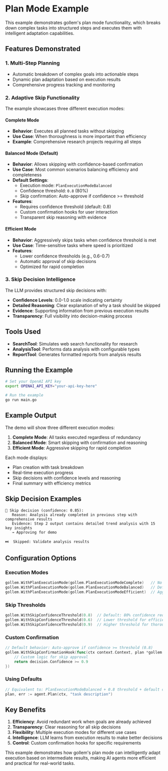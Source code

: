 # Plan Mode Example

This example demonstrates gollem's plan mode functionality, which breaks down complex tasks into structured steps and executes them with intelligent adaptation capabilities.

## Features Demonstrated

### 1. Multi-Step Planning
- Automatic breakdown of complex goals into actionable steps
- Dynamic plan adaptation based on execution results
- Comprehensive progress tracking and monitoring

### 2. Adaptive Skip Functionality
The example showcases three different execution modes:

#### Complete Mode
- **Behavior**: Executes all planned tasks without skipping
- **Use Case**: When thoroughness is more important than efficiency
- **Example**: Comprehensive research projects requiring all steps

#### Balanced Mode (Default)
- **Behavior**: Allows skipping with confidence-based confirmation
- **Use Case**: Most common scenarios balancing efficiency and completeness
- **Default Settings**: 
  - Execution mode: `PlanExecutionModeBalanced`
  - Confidence threshold: `0.8` (80%)
  - Skip confirmation: Auto-approve if confidence >= threshold
- **Features**: 
  - Requires confidence threshold (default: 0.8)
  - Custom confirmation hooks for user interaction
  - Transparent skip reasoning with evidence

#### Efficient Mode
- **Behavior**: Aggressively skips tasks when confidence threshold is met
- **Use Case**: Time-sensitive tasks where speed is prioritized
- **Features**:
  - Lower confidence thresholds (e.g., 0.6-0.7)
  - Automatic approval of skip decisions
  - Optimized for rapid completion

### 3. Skip Decision Intelligence
The LLM provides structured skip decisions with:
- **Confidence Levels**: 0.0-1.0 scale indicating certainty
- **Detailed Reasoning**: Clear explanation of why a task should be skipped
- **Evidence**: Supporting information from previous execution results
- **Transparency**: Full visibility into decision-making process

## Tools Used

- **SearchTool**: Simulates web search functionality for research
- **AnalysisTool**: Performs data analysis with configurable types
- **ReportTool**: Generates formatted reports from analysis results

## Running the Example

```bash
# Set your OpenAI API key
export OPENAI_API_KEY="your-api-key-here"

# Run the example
go run main.go
```

## Example Output

The demo will show three different execution modes:

1. **Complete Mode**: All tasks executed regardless of redundancy
2. **Balanced Mode**: Smart skipping with confirmation and reasoning
3. **Efficient Mode**: Aggressive skipping for rapid completion

Each mode displays:
- Plan creation with task breakdown
- Real-time execution progress
- Skip decisions with confidence levels and reasoning
- Final summary with efficiency metrics

## Skip Decision Examples

```
🤔 Skip decision (confidence: 0.85):
   Reason: Analysis already completed in previous step with comprehensive results
   Evidence: Step 2 output contains detailed trend analysis with 15 key insights
   → Approving for demo

⏭️  Skipped: Validate analysis results
```

## Configuration Options

### Execution Modes
```go
gollem.WithPlanExecutionMode(gollem.PlanExecutionModeComplete)   // No skipping
gollem.WithPlanExecutionMode(gollem.PlanExecutionModeBalanced)   // Default adaptive (DEFAULT)
gollem.WithPlanExecutionMode(gollem.PlanExecutionModeEfficient)  // Aggressive skipping
```

### Skip Thresholds
```go
gollem.WithSkipConfidenceThreshold(0.8)  // Default: 80% confidence required
gollem.WithSkipConfidenceThreshold(0.6)  // Lower threshold for efficiency
gollem.WithSkipConfidenceThreshold(0.9)  // Higher threshold for thoroughness
```

### Custom Confirmation
```go
// Default behavior: Auto-approve if confidence >= threshold (0.8)
gollem.WithSkipConfirmationHook(func(ctx context.Context, plan *gollem.Plan, decision gollem.SkipDecision) bool {
    // Custom logic for skip approval
    return decision.Confidence >= 0.9
})
```

### Using Defaults
```go
// Equivalent to: PlanExecutionModeBalanced + 0.8 threshold + default confirmation
plan, err := agent.Plan(ctx, "task description")
```

## Key Benefits

1. **Efficiency**: Avoid redundant work when goals are already achieved
2. **Transparency**: Clear reasoning for all skip decisions
3. **Flexibility**: Multiple execution modes for different use cases
4. **Intelligence**: LLM learns from execution results to make better decisions
5. **Control**: Custom confirmation hooks for specific requirements

This example demonstrates how gollem's plan mode can intelligently adapt execution based on intermediate results, making AI agents more efficient and practical for real-world tasks.